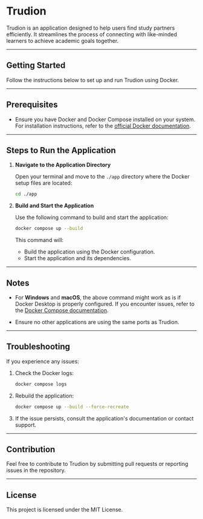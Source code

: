 # Trudion

Trudion is an application designed to help users find study partners efficiently. It streamlines the process of connecting with like-minded learners to achieve academic goals together.

---

## Getting Started

Follow the instructions below to set up and run Trudion using Docker.

---

## Prerequisites

- Ensure you have Docker and Docker Compose installed on your system.
  For installation instructions, refer to the [official Docker documentation](https://docs.docker.com/get-docker/).

---

## Steps to Run the Application

1. **Navigate to the Application Directory**

   Open your terminal and move to the `./app` directory where the Docker setup files are located:

   ```bash
   cd ./app
   ```

2. **Build and Start the Application**

   Use the following command to build and start the application:

   ```bash
   docker compose up --build
   ```

   This command will:
    - Build the application using the Docker configuration.
    - Start the application and its dependencies.

---

## Notes

- For **Windows** and **macOS**, the above command might work as is if Docker Desktop is properly configured. If you encounter issues, refer to the [Docker Compose documentation](https://docs.docker.com/compose/).

- Ensure no other applications are using the same ports as Trudion.

---

## Troubleshooting

If you experience any issues:

1. Check the Docker logs:
   ```bash
   docker compose logs
   ```

2. Rebuild the application:
   ```bash
   docker compose up --build --force-recreate
   ```

3. If the issue persists, consult the application's documentation or contact support.

---

## Contribution

Feel free to contribute to Trudion by submitting pull requests or reporting issues in the repository.

---

## License

This project is licensed under the MIT License.
